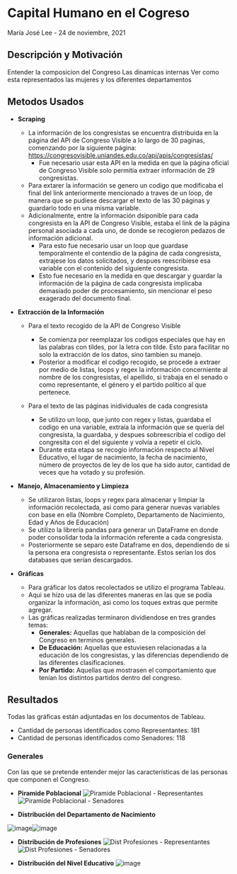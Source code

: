 # Capital Humano en el Cogreso
María José Lee - 24 de noviembre, 2021

## Descripción y Motivación
Entender la composicion del Congreso
Las dinamicas internas
Ver como esta representados las mujeres y los diferentes departamentos

## Metodos Usados
- **Scraping** 
  - La información de los congresistas se encuentra distribuida en la página del API de Congreso Visible a lo largo de 30 paginas, comenzando por la siguiente página: https://congresovisible.uniandes.edu.co/api/apis/congresistas/
    - Fue necesario usar esta API en la medida en que la página oficial de Congreso Visible solo permitía extraer información de 29 congresistas.
  - Para extarer la información se genero un codigo que modificaba el final del link anteriormente mencionado a traves de un loop, de manera que se pudiese descargar el texto de las 30 páginas y guardarlo todo en una misma variable.
  - Adicionalmente, entre la información dsiponible para cada congresista en la API de Congreso Visible, estaba el link de la página personal asociada a cada uno, de donde se recogieron pedazos de información adicional.
    - Para esto fue necesario usar un loop que guardase temporalmente el contendio de la página de cada congresista, extrajese los datos solicitados, y despues reescribiese esa variable con el contenido del siguiente congresista.
    - Esto fue necesario en la medida en que descargar y guardar la información de la página de cada congresista implicaba demasiado poder de procesamiento, sin mencionar el peso exagerado del documento final.

- **Extracción de la Información** <br>
  - Para el texto recogido de la API de Congreso Visible
    - Se comienza por reemplazar los codigos especiales que hay en las palabras con tildes, por la letra con tilde. Esto para facilitar no solo la extracción de los datos, sino tambien su manejo.
     - Posterior a modificar el codigo recogido, se procede a extraer por medio de listas, loops y regex la información concerniente al nombre de los congresistas, el apellido, si trabaja en el senado o como representante, el género y el partido político al que pertenece.

  - Para el texto de las páginas inidividuales de cada congresista 
    - Se utilizo un loop, que junto con regex y listas, guardaba el codigo en una variable, extraía la información que se quería del congresista, la guardaba, y despues sobreescribia el codigo del congresita con el del siguiente y volvía a repetir el ciclo.
    - Durante esta etapa se recogio información respecto al Nivel Educativo, el lugar de nacimiento, la fecha de nacimiento, número de proyectos de ley de los que ha sido autor, cantidad de veces que ha votado y su profesión.

- **Manejo, Almacenamiento y Limpieza** <br>
  - Se utilizaron listas, loops y regex para almacenar y limpiar la información recolectada, asi como para generar nuevas variables con base en ella (Nombre Completo, Departamento de Nacimiento, Edad y Años de Educación)
  - Se utilizo la librería pandas para generar un DataFrame en donde poder consolidar toda la información referente a cada congresista.
  - Posteriormente se separo este Dataframe en dos, dependiendo de si la persona era congresista o representante. Estos serían los dos databases que serían descargados.

- **Gráficas** <br>
  - Para gráficar los datos recolectados se utilizo el programa Tableau.
  - Aqui se hizo usa de las diferentes maneras en las que se podía organizar la información, asi como los toques extras que permite agregar.
  - Las gráficas realizadas terminaron dividiendose en tres grandes temas:
    - **Generales:** Aquellas que hablaban de la composición del Congreso en terminos generales.
    - **De Educación:** Aquellas que estuviesen relacionadas a la educación de los congresistas, y las diferencias dependiendo de las diferentes clasificaciones.
    - **Por Partido:** Aquellas que mostrasen el comportamiento que tenían los distintos partidos dentro del congreso.

## Resultados
Todas las gráficas están adjuntadas en los documentos de Tableau.
- Cantidad de personas identificados como Representantes: 181
- Cantidad de personas identificados como Senadores: 118

### Generales
Con las que se pretende entender mejor las características de las personas que componen el Congreso.

- **Piramide Poblacional**
![Piramide Poblacional - Representantes](https://user-images.githubusercontent.com/92488913/143255104-0a8d80fb-63f5-47f1-ab66-ecab89cb44e3.png)
![Piramide Poblacional - Senadores](https://user-images.githubusercontent.com/92488913/143255113-ffea3570-fc74-44a6-8460-76c5bc4d4c14.png)

- **Distribución del Departamento de Nacimiento**

![image](https://user-images.githubusercontent.com/92488913/143259305-e64d7b07-bab0-49c4-a8bf-4ec022922c29.png)![image](https://user-images.githubusercontent.com/92488913/143259341-666c61d9-49b4-480d-bc67-18cc96a1c278.png)

- **Distribución de Profesiones**
![Dist  Profesiones - Representantes](https://user-images.githubusercontent.com/92488913/143250183-4edb08a4-4a5e-4bc6-b137-b6e48f7bf76b.png)
![Dist  Profesiones - Senadores](https://user-images.githubusercontent.com/92488913/143250105-8e0cea5a-c357-45e0-b9da-278cce3a32d5.png)









- **Distribución del Nivel Educativo**
![image](https://user-images.githubusercontent.com/92488913/143256270-3d9b9c4c-f158-4c9e-9ff4-bf0b5ed2f25a.png)


